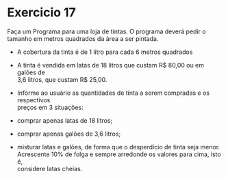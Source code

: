 # Exercicio 17
Faça um Programa para uma loja de tintas.
O programa deverá pedir o tamanho em metros quadrados da área a ser pintada. 
- A cobertura da tinta é de 1 litro para cada 6 metros quadrados
- A tinta é vendida em latas de 18 litros que custam R$ 80,00 ou em galões de  
3,6 litros, que custam R$ 25,00.

- Informe ao usuário as quantidades de tinta a serem compradas e os respectivos  
preços em 3 situações:
- comprar apenas latas de 18 litros;
- comprar apenas galões de 3,6 litros;
- misturar latas e galões, de forma que o desperdício de tinta seja menor.  
Acrescente 10% de folga e sempre arredonde os valores para cima, isto é,  
considere latas cheias.